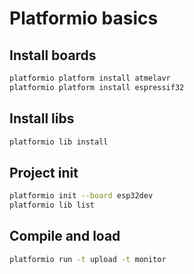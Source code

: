 # Platformio basics

## Install boards

```bash
platformio platform install atmelavr
platformio platform install espressif32
```

## Install libs

```bash
platformio lib install 
```

## Project init

```bash
platformio init --board esp32dev 
platformio lib list
```


## Compile and load

```bash
platformio run -t upload -t monitor
```



